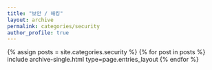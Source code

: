 ```yaml
---
title: "보안 / 해킹"
layout: archive
permalink: categories/security
author_profile: true
---
```



{% assign posts = site.categories.security %}
{% for post in posts %} 
 include archive-single.html type=page.entries_layout
{% endfor %}

